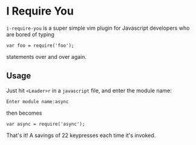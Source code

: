 I Require You
=============
`i-require-you` is a super simple vim plugin for Javascript developers who are
bored of typing

```
var foo = require('foo');
```

statements over and over again.

Usage
-----
Just hit `<Leader>r` in a `javascript` file, and enter the module name:

```
Enter module name:async
```

then becomes

```
var async = require('async');
```

That's it! A savings of 22 keypresses each time it's invoked.

